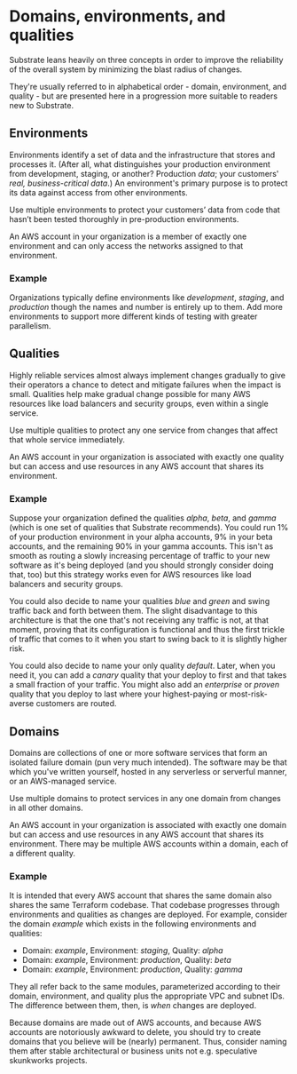 # Domains, environments, and qualities

Substrate leans heavily on three concepts in order to improve the reliability of the overall system by minimizing the blast radius of changes.

They're usually referred to in alphabetical order - domain, environment, and quality - but are presented here in a progression more suitable to readers new to Substrate.

## Environments

Environments identify a set of data and the infrastructure that stores and processes it. (After all, what distinguishes your production environment from development, staging, or another? Production _data_; your customers' _real, business-critical data_.) An environment's primary purpose is to protect its data against access from other environments.

Use multiple environments to protect your customers’ data from code that hasn’t been tested thoroughly in pre-production environments.

An AWS account in your organization is a member of exactly one environment and can only access the networks assigned to that environment.

### Example

Organizations typically define environments like _development_, _staging_, and _production_ though the names and number is entirely up to them. Add more environments to support more different kinds of testing with greater parallelism.

## Qualities

Highly reliable services almost always implement changes gradually to give their operators a chance to detect and mitigate failures when the impact is small. Qualities help make gradual change possible for many AWS resources like load balancers and security groups, even within a single service.

Use multiple qualities to protect any one service from changes that affect that whole service immediately.

An AWS account in your organization is associated with exactly one quality but can access and use resources in any AWS account that shares its environment.

### Example

Suppose your organization defined the qualities _alpha_, _beta_, and _gamma_ (which is one set of qualities that Substrate recommends). You could run 1% of your production environment in your alpha accounts, 9% in your beta accounts, and the remaining 90% in your gamma accounts. This isn't as smooth as routing a slowly increasing percentage of traffic to your new software as it's being deployed (and you should strongly consider doing that, too) but this strategy works even for AWS resources like load balancers and security groups.

You could also decide to name your qualities _blue_ and _green_ and swing traffic back and forth between them. The slight disadvantage to this architecture is that the one that's not receiving any traffic is not, at that moment, proving that its configuration is functional and thus the first trickle of traffic that comes to it when you start to swing back to it is slightly higher risk.

You could also decide to name your only quality _default_. Later, when you need it, you can add a _canary_ quality that your deploy to first and that takes a small fraction of your traffic. You might also add an _enterprise_ or _proven_ quality that you deploy to last where your highest-paying or most-risk-averse customers are routed.

## Domains

Domains are collections of one or more software services that form an isolated failure domain (pun very much intended). The software may be that which you've written yourself, hosted in any serverless or serverful manner, or an AWS-managed service.

Use multiple domains to protect services in any one domain from changes in all other domains. 

An AWS account in your organization is associated with exactly one domain but can access and use resources in any AWS account that shares its environment. There may be multiple AWS accounts within a domain, each of a different quality.

### Example

It is intended that every AWS account that shares the same domain also shares the same Terraform codebase. That codebase progresses through environments and qualities as changes are deployed. For example, consider the domain _example_ which exists in the following environments and qualities:

- Domain: _example_, Environment: _staging_, Quality: _alpha_
- Domain: _example_, Environment: _production_, Quality: _beta_
- Domain: _example_, Environment: _production_, Quality: _gamma_

They all refer back to the same modules, parameterized according to their domain, environment, and quality plus the appropriate VPC and subnet IDs. The difference between them, then, is _when_ changes are deployed.

Because domains are made out of AWS accounts, and because AWS accounts are notoriously awkward to delete, you should try to create domains that you believe will be (nearly) permanent. Thus, consider naming them after stable architectural or business units not e.g. speculative skunkworks projects.
